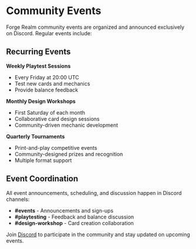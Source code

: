 # Community Events

Forge Realm community events are organized and announced exclusively on Discord. Regular events include:

## Recurring Events

**Weekly Playtest Sessions**
- Every Friday at 20:00 UTC
- Test new cards and mechanics
- Provide balance feedback

**Monthly Design Workshops**  
- First Saturday of each month
- Collaborative card design sessions
- Community-driven mechanic development

**Quarterly Tournaments**
- Print-and-play competitive events
- Community-designed prizes and recognition
- Multiple format support

## Event Coordination

All event announcements, scheduling, and discussion happen in Discord channels:
- **#events** - Announcements and sign-ups
- **#playtesting** - Feedback and balance discussion  
- **#design-workshop** - Card creation collaboration

Join [Discord](https://discord.gg/KQTY8DfY) to participate in the community and stay updated on upcoming events.
